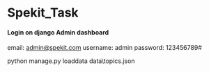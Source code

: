 # Spekit_Task

#### Login on django Admin dashboard
email: admin@spekit.com
username: admin
password: 123456789#


python manage.py loaddata data\topics.json